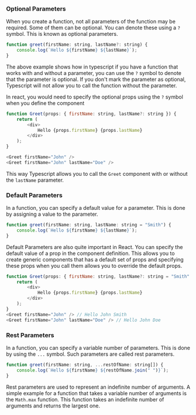 
### Optional Parameters

When you create a function, not all parameters of the function may be required. Some of them can be optional. You can denote these using a `?` symbol. This is known as optional parameters.

```js
function greet(firstName: string, lastName?: string) {
    console.log(`Hello ${firstName} ${lastName}`);
}
```

The above example shows how in typescript if you have a function that works with and without a parameter, you can use the `?` symbol to denote that the parameter is optional. If you don't mark the parameter as optional, Typescript will not allow you to call the function without the parameter.

In react, you would need to specify the optional props using the `?` symbol when you define the component

```js
function Greet(props: { firstName: string, lastName?: string }) {
    return (
        <div>
            Hello {props.firstName} {props.lastName}
        </div>
    );
}

<Greet firstName="John" />
<Greet firstName="John" lastName="Doe" />
```

This way Typescript allows you to call the `Greet` component with or without the `lastName` parameter.

### Default Parameters

In a function, you can specify a default value for a parameter. This is done by assigning a value to the parameter.

```js
function greet(firstName: string, lastName: string = "Smith") {
    console.log(`Hello ${firstName} ${lastName}`);
}
```
Default Parameters are also quite important in React. You can specify the default value of a prop in the component definition. This allows you to create generic components that has a default set of props and specifying these props when you call them allows you to override the default props.

```js
function Greet(props: { firstName: string, lastName?: string = "Smith" }) {
    return (
        <div>
            Hello {props.firstName} {props.lastName}
        </div>
    );
}
<Greet firstName="John" /> // Hello John Smith
<Greet firstName="John" lastName="Doe" /> // Hello John Doe
```


### Rest Parameters

In a function, you can specify a variable number of parameters. This is done by using the `...` symbol. Such parameters are called rest parameters.

```js
function greet(firstName: string, ...restOfName: string[]) {
    console.log(`Hello ${firstName} ${restOfName.join(" ")}`);
}
```

Rest parameters are used to represent an indefinite number of arguments. A simple example for a function that takes a variable number of arguments is the `Math.max` function. This function takes an indefinite number of arguments and returns the largest one.

